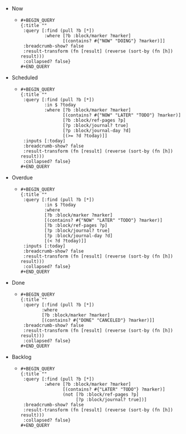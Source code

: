 - Now
    - ```
      #+BEGIN_QUERY
      {:title ""
       :query [:find (pull ?b [*])
               :where [?b :block/marker ?marker]
              	      [(contains? #{"NOW" "DOING"} ?marker)]]
       :breadcrumb-show? false
       :result-transform (fn [result] (reverse (sort-by (fn [h]) result)))
       :collapsed? false}
      #+END_QUERY 
      ```
- Scheduled
    - ```
      #+BEGIN_QUERY
      {:title ""
       :query [:find (pull ?b [*])
               :in $ ?today
               :where [?b :block/marker ?marker]
                      [(contains? #{"NOW" "LATER" "TODO"} ?marker)]
                      [?b :block/ref-pages ?p]
                      [?p :block/journal? true]
                      [?p :block/journal-day ?d]
                      [(>= ?d ?today)]]
       :inputs [:today]
       :breadcrumb-show? false
       :result-transform (fn [result] (reverse (sort-by (fn [h]) result)))       
       :collapsed? false}
      #+END_QUERY
      ```
- Overdue
    - ```
      #+BEGIN_QUERY
      {:title ""
       :query [:find (pull ?b [*])
               :in $ ?today
               :where
               [?b :block/marker ?marker]
               [(contains? #{"NOW" "LATER" "TODO"} ?marker)]
               [?b :block/ref-pages ?p]
               [?p :block/journal? true]
               [?p :block/journal-day ?d]
               [(< ?d ?today)]]
       :inputs [:today]
       :breadcrumb-show? false
       :result-transform (fn [result] (reverse (sort-by (fn [h]) result)))
       :collapsed? false}
      #+END_QUERY
      ```
- Done
    - ```
      #+BEGIN_QUERY
      {:title ""
       :query [:find (pull ?b [*])
              :where
              [?b :block/marker ?marker]
              [(contains? #{"DONE" "CANCELED"} ?marker)]]
       :breadcrumb-show? false
       :result-transform (fn [result] (reverse (sort-by (fn [h]) result)))
       :collapsed? false}
      #+END_QUERY
      ```
- Backlog
    - ```
      #+BEGIN_QUERY
      {:title ""
       :query [:find (pull ?b [*])
               :where [?b :block/marker ?marker]
                      [(contains? #{"LATER" "TODO"} ?marker)]
                      (not [?b :block/ref-pages ?p] 
                           [?p :block/journal? true])]
       :breadcrumb-show? false
       :result-transform (fn [result] (reverse (sort-by (fn [h]) result)))
       :collapsed? false}
      #+END_QUERY
      ```
